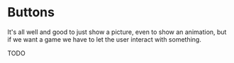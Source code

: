 # Buttons

It's all well and good to just show a picture, even to show an animation, but if
we want a game we have to let the user interact with something.

TODO
